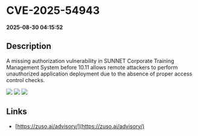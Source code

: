 # CVE-2025-54943

**2025-08-30 04:15:52**

## Description
A missing authorization vulnerability in SUNNET Corporate Training Management System before 10.11 allows remote attackers to perform unauthorized application deployment due to the absence of proper access control checks.

![](https://img.shields.io/static/v1?label=Score&message=9.3&color=red)
![](https://img.shields.io/static/v1?label=Severity&message=CRITICAL&color=red)
![](https://img.shields.io/static/v1?label=CWE&message=Auth&color=green)

## Links
- [https://zuso.ai/advisory/](https://zuso.ai/advisory/)

